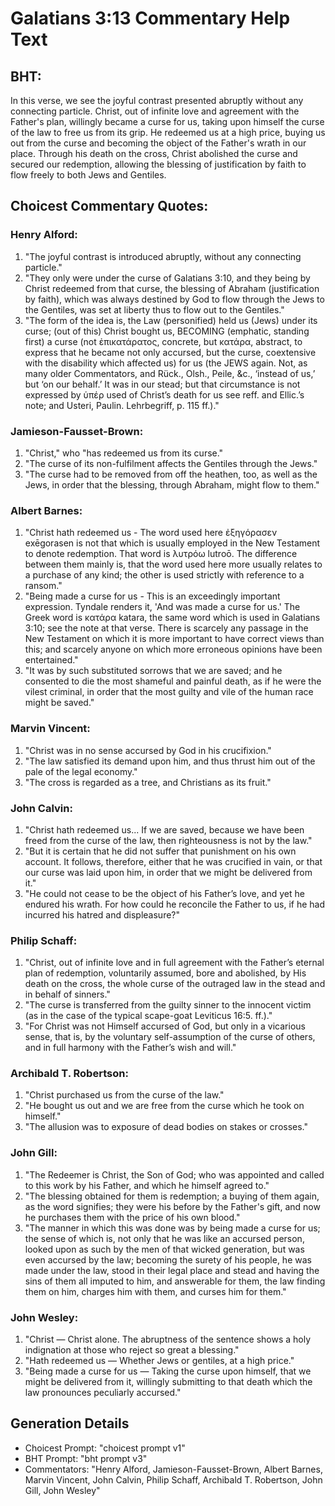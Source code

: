 # Galatians 3:13 Commentary Help Text

## BHT:
In this verse, we see the joyful contrast presented abruptly without any connecting particle. Christ, out of infinite love and agreement with the Father's plan, willingly became a curse for us, taking upon himself the curse of the law to free us from its grip. He redeemed us at a high price, buying us out from the curse and becoming the object of the Father's wrath in our place. Through his death on the cross, Christ abolished the curse and secured our redemption, allowing the blessing of justification by faith to flow freely to both Jews and Gentiles.

## Choicest Commentary Quotes:
### Henry Alford:
1. "The joyful contrast is introduced abruptly, without any connecting particle."
2. "They only were under the curse of Galatians 3:10, and they being by Christ redeemed from that curse, the blessing of Abraham (justification by faith), which was always destined by God to flow through the Jews to the Gentiles, was set at liberty thus to flow out to the Gentiles."
3. "The form of the idea is, the Law (personified) held us (Jews) under its curse; (out of this) Christ bought us, BECOMING (emphatic, standing first) a curse (not ἐπικατάρατος, concrete, but κατάρα, abstract, to express that he became not only accursed, but the curse, coextensive with the disability which affected us) for us (the JEWS again. Not, as many older Commentators, and Rück., Olsh., Peile, &c., ‘instead of us,’ but ‘on our behalf.’ It was in our stead; but that circumstance is not expressed by ὑπέρ used of Christ’s death for us see reff. and Ellic.’s note; and Usteri, Paulin. Lehrbegriff, p. 115 ff.)."

### Jamieson-Fausset-Brown:
1. "Christ," who "has redeemed us from its curse."
2. "The curse of its non-fulfilment affects the Gentiles through the Jews."
3. "The curse had to be removed from off the heathen, too, as well as the Jews, in order that the blessing, through Abraham, might flow to them."

### Albert Barnes:
1. "Christ hath redeemed us - The word used here ἐξηγόρασεν exēgorasen is not that which is usually employed in the New Testament to denote redemption. That word is λυτρόω lutroō. The difference between them mainly is, that the word used here more usually relates to a purchase of any kind; the other is used strictly with reference to a ransom."
2. "Being made a curse for us - This is an exceedingly important expression. Tyndale renders it, 'And was made a curse for us.' The Greek word is κατάρα katara, the same word which is used in Galatians 3:10; see the note at that verse. There is scarcely any passage in the New Testament on which it is more important to have correct views than this; and scarcely anyone on which more erroneous opinions have been entertained."
3. "It was by such substituted sorrows that we are saved; and he consented to die the most shameful and painful death, as if he were the vilest criminal, in order that the most guilty and vile of the human race might be saved."

### Marvin Vincent:
1. "Christ was in no sense accursed by God in his crucifixion."
2. "The law satisfied its demand upon him, and thus thrust him out of the pale of the legal economy."
3. "The cross is regarded as a tree, and Christians as its fruit."

### John Calvin:
1. "Christ hath redeemed us... If we are saved, because we have been freed from the curse of the law, then righteousness is not by the law."
2. "But it is certain that he did not suffer that punishment on his own account. It follows, therefore, either that he was crucified in vain, or that our curse was laid upon him, in order that we might be delivered from it."
3. "He could not cease to be the object of his Father’s love, and yet he endured his wrath. For how could he reconcile the Father to us, if he had incurred his hatred and displeasure?"

### Philip Schaff:
1. "Christ, out of infinite love and in full agreement with the Father’s eternal plan of redemption, voluntarily assumed, bore and abolished, by His death on the cross, the whole curse of the outraged law in the stead and in behalf of sinners."
2. "The curse is transferred from the guilty sinner to the innocent victim (as in the case of the typical scape-goat Leviticus 16:5. ff.)."
3. "For Christ was not Himself accursed of God, but only in a vicarious sense, that is, by the voluntary self-assumption of the curse of others, and in full harmony with the Father’s wish and will."

### Archibald T. Robertson:
1. "Christ purchased us from the curse of the law." 
2. "He bought us out and we are free from the curse which he took on himself." 
3. "The allusion was to exposure of dead bodies on stakes or crosses."

### John Gill:
1. "The Redeemer is Christ, the Son of God; who was appointed and called to this work by his Father, and which he himself agreed to."
2. "The blessing obtained for them is redemption; a buying of them again, as the word signifies; they were his before by the Father's gift, and now he purchases them with the price of his own blood."
3. "The manner in which this was done was by being made a curse for us; the sense of which is, not only that he was like an accursed person, looked upon as such by the men of that wicked generation, but was even accursed by the law; becoming the surety of his people, he was made under the law, stood in their legal place and stead and having the sins of them all imputed to him, and answerable for them, the law finding them on him, charges him with them, and curses him for them."

### John Wesley:
1. "Christ — Christ alone. The abruptness of the sentence shows a holy indignation at those who reject so great a blessing."
2. "Hath redeemed us — Whether Jews or gentiles, at a high price."
3. "Being made a curse for us — Taking the curse upon himself, that we might be delivered from it, willingly submitting to that death which the law pronounces peculiarly accursed."


## Generation Details
- Choicest Prompt: "choicest prompt v1"
- BHT Prompt: "bht prompt v3"
- Commentators: "Henry Alford, Jamieson-Fausset-Brown, Albert Barnes, Marvin Vincent, John Calvin, Philip Schaff, Archibald T. Robertson, John Gill, John Wesley"

